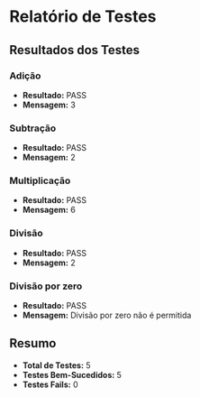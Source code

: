 
# Relatório de Testes

## Resultados dos Testes


### Adição
- **Resultado:** PASS
- **Mensagem:** 3


### Subtração
- **Resultado:** PASS
- **Mensagem:** 2


### Multiplicação
- **Resultado:** PASS
- **Mensagem:** 6


### Divisão
- **Resultado:** PASS
- **Mensagem:** 2


### Divisão por zero
- **Resultado:** PASS
- **Mensagem:** Divisão por zero não é permitida


## Resumo

- **Total de Testes:** 5
- **Testes Bem-Sucedidos:** 5
- **Testes Fails:** 0
